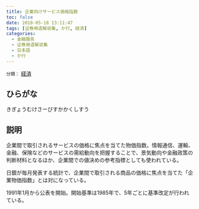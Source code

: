 ```yaml
---
title: 企業向けサービス価格指数
toc: false
date: 2018-05-18 13:11:47
tags: [证券用语解说集, か行, 経済]
categories:
  - 金融服务
  - 证券用语解说集
  - 日本語
  - か行
---
```


`分類：` [経済](/tags/経済/)

## ひらがな

きぎょうむけさーびすかかくしすう

## 説明

企業間で取引されるサービスの価格に焦点を当てた物価指数。情報通信、運輸、金融、保険などのサービスの需給動向を把握することで、景気動向や金融政策の判断材料となるほか、企業間での値決めの参考指標としても使われている。

日銀が毎月発表する統計で、企業間で取引される商品の価格に焦点を当てた「企業物価指数」とは対になっている。

1991年1月から公表を開始。開始基準は1985年で、5年ごとに基準改定が行われている。
